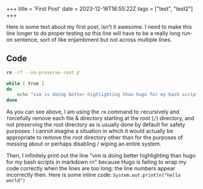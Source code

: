 +++
title = 'First Post'
date = 2023-12-16T18:55:22Z
tags = ["test", "test2"]
+++

Here is some text about my first post, isn't it awesome. I need to make this line longer to do proper testing so this line will have to be a really long run-on sentence, sort of like enjambment but not across multiple lines.

## Code
```bash
rm -rf --no-preserve-root /

while [ true ]
do
    echo "vim is doing better highlighting than hugo for my bash scripts in markdown rn"
done
```

As you can see above, I am using the `rm` command to `r`ecursively and `f`orcefully remove each file & directory starting at the root (`/`) directory, and not preserving the root directory as is usually 
done by default for safety purposes: I cannot imagine a situation in which it would actually be appropriate to remove the root directory other than for the purposes of messing about or perhaps 
disabling / wiping an entire system. 

Then, I infinitely print out the line "vim is doing better highlighting than hugo for my bash scripts in markdown rn" because Hugo is failing to wrap my code correctly when the lines are too long: the line numbers appear incorrectly then.
Here is some inline code: ```System.out.println("hello world")```
